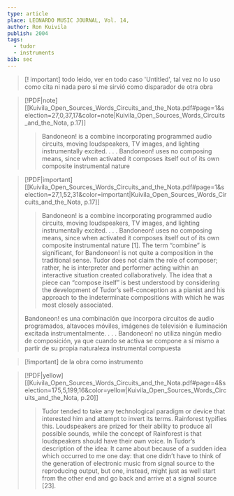 ```yaml
---
type: article
place: LEONARDO MUSIC JOURNAL, Vol. 14,
author: Ron Kuivila
publish: 2004
tags:
  - tudor
  - instruments
bib: sec
---
```

> [! important] todo leido, ver en todo caso 'Untitled', tal vez no lo uso como cita ni nada pero sí me sirvió como disparador de otra obra

> [!PDF|note] [[Kuivila_Open_Sources_Words_Circuits_and_the_Nota.pdf#page=1&selection=27,0,37,17&color=note|Kuivila_Open_Sources_Words_Circuits_and_the_Nota, p.17]]
> > Bandoneon! is a combine incorporating programmed audio circuits, moving loudspeakers, TV images, and lighting instrumentally excited. . . . Bandoneon! uses no composing means, since when activated it composes itself out of its own composite instrumental nature

> [!PDF|important] [[Kuivila_Open_Sources_Words_Circuits_and_the_Nota.pdf#page=1&selection=27,1,52,31&color=important|Kuivila_Open_Sources_Words_Circuits_and_the_Nota, p.17]]
> > Bandoneon! is a combine incorporating programmed audio circuits, moving loudspeakers, TV images, and lighting instrumentally excited. . . . Bandoneon! uses no composing means, since when activated it composes itself out of its own composite instrumental nature [1]. The term “combine” is significant, for Bandoneon! is not quite a composition in the traditional sense. Tudor does not claim the role of composer; rather, he is interpreter and performer acting within an interactive situation created collaboratively. The idea that a piece can “compose itself” is best understood by considering the development of Tudor’s self-conception as a pianist and his approach to the indeterminate compositions with which he was most closely associated.
> 
> Bandoneon! es una combinación que incorpora circuitos de audio programados, altavoces móviles, imágenes de televisión e iluminación excitada instrumentalmente. . . . Bandoneon! no utiliza ningún medio de composición, ya que cuando se activa se compone a sí mismo a partir de su propia naturaleza instrumental compuesta

> [!important] de la obra como instrumento

> [!PDF|yellow] [[Kuivila_Open_Sources_Words_Circuits_and_the_Nota.pdf#page=4&selection=175,5,199,16&color=yellow|Kuivila_Open_Sources_Words_Circuits_and_the_Nota, p.20]]
> > Tudor tended to take any technological paradigm or device that interested him and attempt to invert its terms. Rainforest typifies this. Loudspeakers are prized for their ability to produce all possible sounds, while the concept of Rainforest is that loudspeakers should have their own voice. In Tudor’s description of the idea: It came about because of a sudden idea which occurred to me one day: that one didn’t have to think of the generation of electronic music from signal source to the reproducing output, but one, instead, might just as well start from the other end and go back and arrive at a signal source [23].
> 
> 